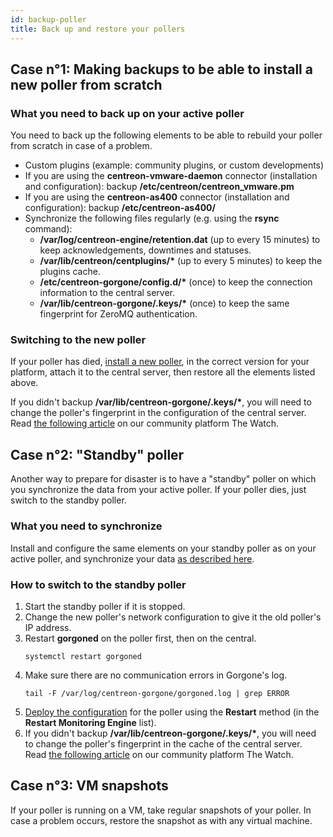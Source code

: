```yaml
---
id: backup-poller
title: Back up and restore your pollers
---
```


## Case n°1: Making backups to be able to install a new poller from scratch

### What you need to back up on your active poller

You need to back up the following elements to be able to rebuild your poller from scratch in case of a problem.

- Custom plugins (example: community plugins, or custom developments)
- If you are using the **centreon-vmware-daemon** connector (installation and configuration): backup **/etc/centreon/centreon_vmware.pm**
- If you are using the **centreon-as400** connector (installation and configuration): backup **/etc/centreon-as400/**
- Synchronize the following files regularly (e.g. using the **rsync** command):
   - **/var/log/centreon-engine/retention.dat** (up to every 15 minutes) to keep acknowledgements, downtimes and statuses.
   - **/var/lib/centreon/centplugins/\*** (up to every 5 minutes) to keep the plugins cache.
   - **/etc/centreon-gorgone/config.d/\*** (once) to keep the connection information to the central server.
   - **/var/lib/centreon-gorgone/.keys/\*** (once) to keep the same fingerprint for ZeroMQ authentication.

### Switching to the new poller

If your poller has died, [install a new poller](../installation/installation-of-a-poller/using-packages.md), in the correct version for your platform, attach it to the central server, then restore all the elements listed above.

If you didn't backup **/var/lib/centreon-gorgone/.keys/\***, you will need to change the poller's fingerprint in the configuration of the central server. Read [the following article](https://thewatch.centreon.com/troubleshooting-41/poller-does-not-work-after-migration-or-reinstallation-fingerprint-changed-for-target-1177) on our community platform The Watch.

## Case n°2: "Standby" poller

Another way to prepare for disaster is to have a "standby" poller on which you synchronize the data from your active poller. If your poller dies, just switch to the standby poller.

### What you need to synchronize

Install and configure the same elements on your standby poller as on your active poller, and synchronize your data [as described here](#what-you-need-to-back-up-on-your-active-poller).

### How to switch to the standby poller

1. Start the standby poller if it is stopped.
2. Change the new poller's network configuration to give it the old poller's IP address.
3. Restart **gorgoned** on the poller first, then on the central.
   ```shell
   systemctl restart gorgoned
   ```
4. Make sure there are no communication errors in Gorgone's log.
   ```shell
   tail -F /var/log/centreon-gorgone/gorgoned.log | grep ERROR
   ```
5. [Deploy the configuration](../monitoring/monitoring-servers/deploying-a-configuration.md) for the poller using the **Restart** method (in the **Restart Monitoring Engine** list).
6. If you didn't backup **/var/lib/centreon-gorgone/.keys/\***, you will need to change the poller's fingerprint in the cache of the central server. Read [the following article](https://thewatch.centreon.com/troubleshooting-41/poller-does-not-work-after-migration-or-reinstallation-fingerprint-changed-for-target-1177) on our community platform The Watch.

## Case n°3: VM snapshots

If your poller is running on a VM, take regular snapshots of your poller. In case a problem occurs, restore the snapshot as with any virtual machine.
